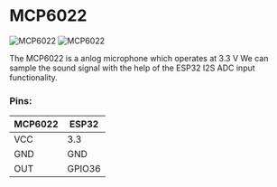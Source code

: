 # MCP6022 

![MCP6022](https://pschatzmann.github.io/arduino-sound-tools/doc/resources/mcp6022.jpeg)
![MCP6022](https://pschatzmann.github.io/arduino-sound-tools/doc/resources/mcp6022-1.jpeg)

The MCP6022 is a anlog microphone which operates at 3.3 V
We can sample the sound signal with the help of the ESP32 I2S ADC input functionality.

### Pins:
 
| MCP6022 | ESP32
|---------|---------------
| VCC     | 3.3
| GND     | GND
| OUT     | GPIO36


